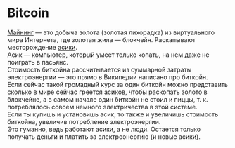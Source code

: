 # Bitcoin

[Майнинг](https://ru.wikipedia.org/wiki/%D0%9C%D0%B0%D0%B9%D0%BD%D0%B8%D0%BD%D0%B3) — это добыча золота (золотая лихорадка) из виртуального мира Интернета, где золотая жила — блокчейн. Раскапывают месторождение [асики](https://ru.wikipedia.org/wiki/%D0%98%D0%BD%D1%82%D0%B5%D0%B3%D1%80%D0%B0%D0%BB%D1%8C%D0%BD%D0%B0%D1%8F_%D1%81%D1%85%D0%B5%D0%BC%D0%B0_%D1%81%D0%BF%D0%B5%D1%86%D0%B8%D0%B0%D0%BB%D1%8C%D0%BD%D0%BE%D0%B3%D0%BE_%D0%BD%D0%B0%D0%B7%D0%BD%D0%B0%D1%87%D0%B5%D0%BD%D0%B8%D1%8F).   
Асик — компьютер, который умеет только копать, на нем даже не поиграть в пасьянс.   
Стоимость биткойна рассчитывается из суммарной затраты электроэнергии — это прямо в Википедии написано про биткойн.   
Если сейчас такой громадный курс за один биткойн можно представить сколько в мире сейчас греется асиков, чтобы раскопать золото в блокчейне, а в самом начале один биткойн не стоил и пиццы, т. к. потреблялось совсем немного электричества в этой системе.   
Если ты купишь и установишь асик, то также и увеличишь стоимость биткойна, увеличив потребление электроэнергии.   
Это гуманно, ведь работают асики, а не люди. Остается только получать деньги и платить за электроэнергию (и новые асики).    
